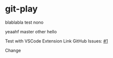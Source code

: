 # git-play

blablabla test nono

yeaahf
master
other hello

Test with VSCode Extension Link GitHub Issues: [#1](/../../issues/1)

Change
